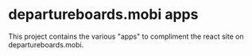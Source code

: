 # departureboards.mobi apps

This project contains the various "apps" to compliment the react site on departureboards.mobi.

